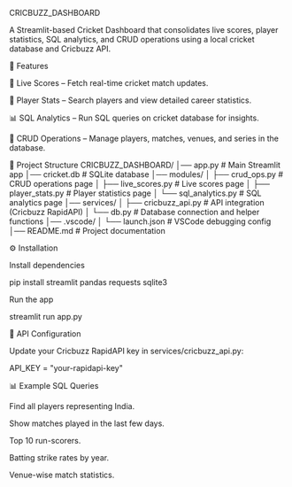 CRICBUZZ_DASHBOARD

A Streamlit-based Cricket Dashboard that consolidates live scores, player statistics, SQL analytics, and CRUD operations using a local cricket database and Cricbuzz API.

🚀 Features

📡 Live Scores – Fetch real-time cricket match updates.

👤 Player Stats – Search players and view detailed career statistics.

📊 SQL Analytics – Run SQL queries on cricket database for insights.

📝 CRUD Operations – Manage players, matches, venues, and series in the database.

📂 Project Structure
CRICBUZZ_DASHBOARD/
│── app.py                      # Main Streamlit app
│── cricket.db                  # SQLite database
│── modules/
│    ├── crud_ops.py            # CRUD operations page
│    ├── live_scores.py         # Live scores page
│    ├── player_stats.py        # Player statistics page
│    └── sql_analytics.py       # SQL analytics page
│── services/
│    ├── cricbuzz_api.py        # API integration (Cricbuzz RapidAPI)
│    └── db.py                  # Database connection and helper functions
│── .vscode/
│    └── launch.json            # VSCode debugging config
│── README.md                   # Project documentation

⚙️ Installation


Install dependencies

pip install streamlit pandas requests sqlite3


Run the app

streamlit run app.py

🔑 API Configuration

Update your Cricbuzz RapidAPI key in services/cricbuzz_api.py:

API_KEY = "your-rapidapi-key"

📊 Example SQL Queries

Find all players representing India.

Show matches played in the last few days.

Top 10 run-scorers.

Batting strike rates by year.

Venue-wise match statistics.
